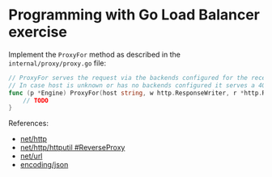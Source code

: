 # Programming with Go Load Balancer exercise

Implement the `ProxyFor` method as described in the `internal/proxy/proxy.go` file:

```go
// ProxyFor serves the request via the backends configured for the received host.
// In case host is unknown or has no backends configured it serves a 404 response.
func (p *Engine) ProxyFor(host string, w http.ResponseWriter, r *http.Request) {
	// TODO
}
```

References:

* [net/http](https://golang.org/pkg/net/http/)
* [net/http/httputil #ReverseProxy](https://golang.org/pkg/net/http/httputil/#ReverseProxy)
* [net/url](https://golang.org/pkg/net/url/)
* [encoding/json](https://golang.org/pkg/encoding/json/)